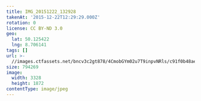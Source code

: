 ```yaml
---
title: IMG_20151222_132928
takenAt: '2015-12-22T12:29:29.000Z'
rotation: 0
license: CC BY-ND 3.0
geo:
  lat: 50.125422
  lng: 8.706141
tags: []
url: >-
  //images.ctfassets.net/bncv3c2gt878/4CmobGYm02u7T9inpvNRls/c91f0b48aee0d8182b911a8fc3cc6645/img_20151222_132928_23279738723_o
size: 794269
image:
  width: 3328
  height: 1872
contentType: image/jpeg
---
```


                               